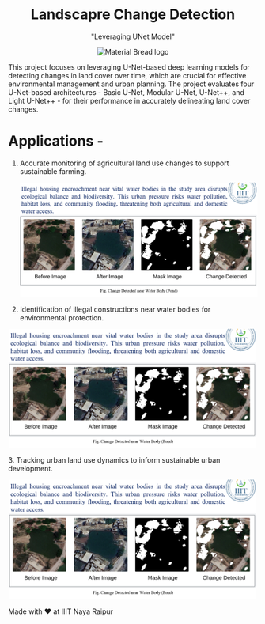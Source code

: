 
 
<H1 align =center>Landscapre Change Detection </H1>
<p align =center>"Leveraging UNet Model"</p>
<p align="center">
  <img width="200" src="images/Screenshot 2023-04-16 at 12.08.12 PM.png" alt="Material Bread logo">
</p>

This project focuses on leveraging U-Net-based deep learning models for detecting changes in land cover over time, which are crucial for effective environmental management and urban planning.
The project evaluates four U-Net-based architectures - Basic U-Net, Modular U-Net, U-Net++, and Light U-Net++ - for their performance in accurately delineating land cover changes.

# Applications - 

1. Accurate monitoring of agricultural land use changes to support sustainable farming.
   <p align ="center" > <img width="500" src="images/2.png" alt="hjg"></p>
2.	Identification of illegal constructions near water bodies for environmental protection.
   <p align ="center" > <img width="500" src="images/2.png" alt="hjg"></p>
3.	Tracking urban land use dynamics to inform sustainable urban development.
   <p align ="center" > <img width="500" src="images/2.png" alt="hjg"></p>


Made with :heart: at IIIT Naya Raipur
